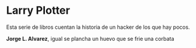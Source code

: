 # Larry Plotter

Esta serie de libros cuentan la historia de un hacker de los que hay pocos.

**Jorge L. Alvarez**, igual se plancha un huevo que se frie una corbata
